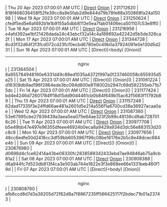 | Thu 20 Apr 2023 07:00:01 AM UTC | [Direct](https://oshi.at/UUXn) [Onion](http://5ety7tpkim5me6eszuwcje7bmy25pbtrjtue7zkqqgziljwqy3rrikqd.onion/UUXn) | 231712620 | 818f468036458f52fe39cc8a9e5fab2d9e844d79b78fe88a350868fa24a15098 | 
| Wed 19 Apr 2023 07:00:01 AM UTC | [Direct](https://oshi.at/SskH) [Onion](http://5ety7tpkim5me6eszuwcje7bmy25pbtrjtue7zkqqgziljwqy3rrikqd.onion/SskH) | 231250624 | cfedf5ed5e6af492b1e1b9155a5dbb8113e5ea7fab01406eca501107c53e8ff0 | 
| Tue 18 Apr 2023 07:00:01 AM UTC | [Direct](https://oshi.at/RkBd) [Onion](http://5ety7tpkim5me6eszuwcje7bmy25pbtrjtue7zkqqgziljwqy3rrikqd.onion/RkBd) | 231216956 | e4afd392ae1bf21426dada24c43ebcf32a14c4a189892a42242d5b5de326ca2f | 
| Mon 17 Apr 2023 07:00:01 AM UTC | [Direct](https://oshi.at/NWcc) [Onion](http://5ety7tpkim5me6eszuwcje7bmy25pbtrjtue7zkqqgziljwqy3rrikqd.onion/NWcc) | 231344728 | 8cd3f32d64f2f3fcd072cd23fcf0ecbd6780e0c49b0a37924091e0e130d5d231 | 
| Sun 16 Apr 2023 07:00:01 AM UTC | [Direct](<body) [Onion](<hr><center>nginx</center>) | 231364504 | 8a955784948190e6331d49c88ed1035a4372f997a0f237460058c655935d5a25 | 
| Sat 15 Apr 2023 07:00:01 AM UTC | [Direct](</body></html>) [Onion](</body></html>) | 231061224 | d18309db9ad196f2864ede3bc094d800e8118002b2947c69d592255eb71b75dc | 
| Fri 14 Apr 2023 07:00:01 AM UTC | [Direct](</body></html>) [Onion](</body></html>) | 231177424 | bd4e4246d72601784ff18d15dd90d4461cb0b84f649b15ac62f5683f11792b89 | 
| Thu 13 Apr 2023 07:00:01 AM UTC | [Direct]() [Onion]() | 231157248 | 62dad17335f3e24ffd66ae481a2601d5e214a556f1a6700cd38a36927acaa0ae | 
| Wed 12 Apr 2023 07:00:01 AM UTC | [Direct]() [Onion]() | 231087360 | 53e67995cbe27839439a3aea5ea075e64ae323f2b99c49138cd9ab7287016c26 | 
| Tue 11 Apr 2023 07:00:01 AM UTC | [Direct]() [Onion]() | 230977708 | b5e49bb47e497e96355dfeee46924b0eca8a9429a934d3dc56e883153d20c8c9 | 
| Mon 10 Apr 2023 07:00:01 AM UTC | [Direct](https://oshi.at/tYEM) [Onion](http://5ety7tpkim5me6eszuwcje7bmy25pbtrjtue7zkqqgziljwqy3rrikqd.onion/tYEM) | 230977656 | 48cc6edfe00d2418cc3df59bb6053967f96c08be16176e2b5c8e48dcec684e4b | 
| Sun 09 Apr 2023 07:00:01 AM UTC | [Direct](</body></html>) [Onion](</body></html>) | 230876980 | d0698d4c1ce62414a43be08330fc2838589342433ebd7ae94846ab75a9cb81a2 | 
| Sat 08 Apr 2023 07:00:01 AM UTC | [Direct](https://oshi.at/Xdqj) [Onion](http://5ety7tpkim5me6eszuwcje7bmy25pbtrjtue7zkqqgziljwqy3rrikqd.onion/Xdqj) | 230908388 | d6a944fc7d523db813f4ca3e503ab744e1822e3f3e868ee66e1331beb460f19d | 
| Fri 07 Apr 2023 07:00:01 AM UTC | [Direct](<body) [Onion](<hr><center>nginx</center>) | 230808760 | afb8ccd8d7d3a38205d72f82d8a7f8867235ff566425117f2bdec71b01a23743 | 
